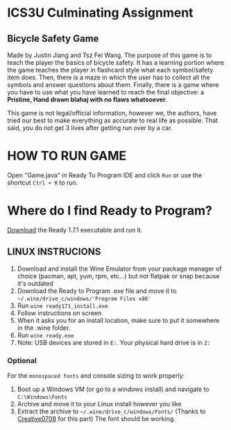 # ICS3U Culminating Assignment

## Bicycle Safety Game

Made by Justin Jiang and Tsz Fei Wang.
The purpose of this game is to teach the player the basics of bicycle safety. 
It has a learning portion where the game teaches the player in flashcard style what each symbol/safety item does.
Then, there is a maze in which the user has to collect all the symbols and answer questions about them.
Finally, there is a game where you have to use what you have learned to reach the final objective: a **__Pristine, Hand drawn blahaj with no flaws whatsoever__**.

This game is not legal/official information, however we, the authors, have tried our best to make everything as accurate to real life as possible.
That said, you do not get 3 lives after getting run over by a car.

# HOW TO RUN GAME
Open "Game.java" in Ready To Program IDE and click `Run` or use the shortcut `Ctrl + R` to run.
# Where do I find Ready to Program?
[Download](http://compsci.ca/holtsoft/) the Ready 1.7.1 executable and run it.

## LINUX INSTRUCIONS
1. Download and install the Wine Emulator from your package manager of choice (pacman, apt, yum, rpm, etc...) but not flatpak or snap because it's outdated
2. Download the Ready to Program .exe file and move it to `~/.wine/drive_c/windows/'Program Files x86'`
3. Run `wine ready171_install.exe`
4. Follow instructions on screen
5. When it asks you for an install location, make sure to put it somewhere in the .wine folder.
6. Run `wine ready.exe`
7. Note: USB devices are stored in `E:`. Your physical hard drive is in `Z:`
### Optional
For the `monospaced fonts` and console sizing to work properly:
1. Boot up a Windows VM (or go to a windows install) and navigate to `C:\Windows\Fonts`
2. Archive and move it to your Linux install however you like
3. Extract the archive to `~/.wine/drive_c/windows/Fonts/` (Thanks to [Creative0708](https://github.com/Creative0708) for this part)
The font should be working.
   

